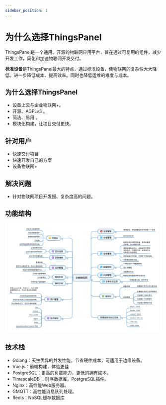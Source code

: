 ```yaml
---
sidebar_position: 1
---
```

# 为什么选择ThingsPanel

ThingsPanel是一个通用、开源的物联网应用平台，旨在通过可复用的组件，减少开发工作，简化和加速物联网开发交付。

**标准设备**是ThingsPanel最大的特点，通过标准设备，使物联网的复杂性大大降低。进一步降低成本、提高效率。同时也降低运维的难度与成本。

## 为什么选择ThingsPanel

- 设备上云与企业物联网+。
- 开源、AGPLv3 。
- 简洁、易用 。
- 模块化构建，让项目交付更快。
## 针对用户
- 快速交付项目
- 快速开发自己的方案
- 设备物联网+
## 解决问题
- 针对物联网项目开发慢、复杂度高的问题。
## 功能结构
![功能结构图](./img/功能结构图.png)
## 技术栈
* Golang：天生优异的并发性能，节省硬件成本，可适用于边缘设备。
* Vue.js：前端构建，体验更佳
* PostgreSQL：更高的负载能力，更低的拥有成本。
* TimescaleDB ：时序数据库，PostgreSQL插件。
* Nginx：高性能Web服务器。
* GMQTT：高性能消息队列处理。
* Redis：NoSQL缓存数据库
